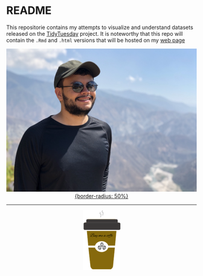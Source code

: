 README
================

This repositorie contains my attempts to visualize and understand
datasets released on the
[TidyTuesday](https://github.com/rfordatascience/tidytuesday) project.
It is noteworthy that this repo will contain the `.Rmd` and `.html`
versions that will be hosted on my [web
page](https://camilogarciabotero.github.io)

<div>

<p align="center">

<a href="https://camilogarciabotero.github.io">
<img src="img/profile.jpg"> {border-radius: 50%} </a>

</p>

</div>

-----

<div>

<p align="center">

<a href="https://www.paypal.me/camilogarciabotero">
<img src="img/coffe-3.png"> </a>

</p>

</div>
